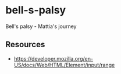 # bell-s-palsy

Bell's palsy - Mattia's journey

## Resources

- https://developer.mozilla.org/en-US/docs/Web/HTML/Element/input/range
